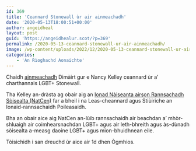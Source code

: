 ```yaml
---
id: 369
title: 'Ceannard Stonewall ùr air ainmeachadh'
date: '2020-05-13T18:00:51+00:00'
author: angeidheal
layout: post
guid: 'https://angeidhealur.scot/?p=369'
permalink: /2020-05-13-ceannard-stonewall-ur-air-ainmeachadh/
image: /wp-content/uploads/2022/12/2020-05-13-ceannard-stonewall-ur-air-ainmeachadh.webp
categories:
    - 'An Rìoghachd Aonaichte'
---
```


Chaidh [ainmeachadh](https://www.stonewall.org.uk/about-us/news/stonewall-welcomes-nancy-kelley-new-ceo) Dimàirt gur e Nancy Kelley ceannard ùr a’ charthannais LGBT+ Stonewall.

Tha Kelley an-dràsta ag obair aig an [Ionad Nàiseanta airson Rannsachadh Sòisealta (NatCen)](http://natcen.ac.uk) far a bheil i na Leas-cheannard agus Stiùiriche an Ionaid-rannsachaidh Poileasaidh.

Bha an obair aice aig NatCen an-lùib rannsachaidh air beachdan a’ mhòr-shluaigh air coimhearsnachdan LGBT+ agus air leth-bhreith agus às-dùnadh sòisealta a-measg daoine LGBT+ agus mion-bhuidhnean eile.

Tòisichidh i san dreuchd ùr aice air 1d dhen Ògmhios.